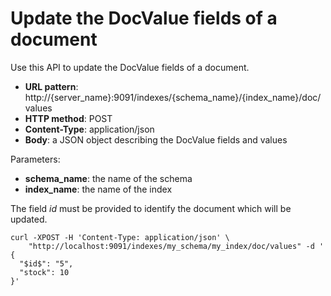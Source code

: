 # Update the DocValue fields of a document

Use this API to update the DocValue fields of a document.

* **URL pattern**: http://{server_name}:9091/indexes/{schema_name}/{index_name}/doc/values
* **HTTP method**: POST
* **Content-Type**: application/json
* **Body**: a JSON object describing the DocValue fields and values

Parameters:

* **schema_name**: the name of the schema
* **index_name**: the name of the index

The field $id$ must be provided to identify the document which will be updated.

```shell
curl -XPOST -H 'Content-Type: application/json' \
    "http://localhost:9091/indexes/my_schema/my_index/doc/values" -d '
{
  "$id$": "5",
  "stock": 10
}'
```
